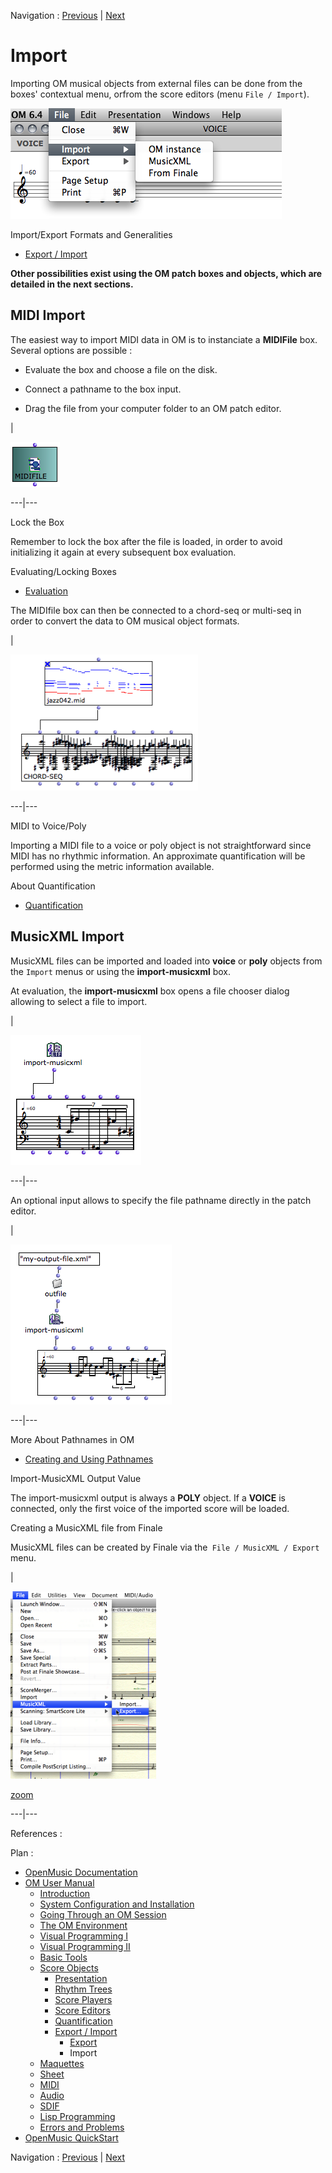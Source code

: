 
Navigation : [Previous](Export "page précédente\(Export\)") |
[Next](Maquettes "Next\(Maquettes\)")

# Import

Importing OM musical objects from external files can be done from the boxes'
contextual menu, orfrom the score editors (menu `File / Import`).

![](../res/score-editor-import.png)

Import/Export Formats and Generalities

  * [Export / Import](ImportExport)

 **Other possibilities exist using the OM patch boxes and objects, which are
detailed in the next sections.**

##  MIDI Import

The easiest way to import MIDI data in OM is to instanciate a **MIDIFile**
box. Several options are possible :

  * Evaluate the box and choose a file on the disk.

  * Connect a pathname to the box input.

  * Drag the file from your computer folder to an OM patch editor.

|

![](../res/midiimport.png)  
  
---|---  
  
Lock the Box

Remember to lock the box after the file is loaded, in order to avoid
initializing it again at every subsequent box evaluation.

Evaluating/Locking Boxes

  * [Evaluation](Evaluation)

The MIDIfile box can then be connected to a chord-seq or multi-seq in order to
convert the data to OM musical object formats.

|

![](../res/midi-cs.png)  
  
---|---  
  
MIDI to Voice/Poly

Importing a MIDI file to a voice or poly object is not straightforward since
MIDI has no rhythmic information. An approximate quantification will be
performed using the metric information available.

About Quantification

  * [Quantification](Quantification)

## MusicXML Import

MusicXML files can be imported and loaded into **voice** or **poly** objects
from the `Import` menus or using the **import-musicxml** box.

At evaluation, the **import-musicxml** box opens a file chooser dialog
allowing to select a file to import.

|

![](../res/miniviewxml.png)  
  
---|---  
  
An optional input allows to specify the file pathname directly in the patch
editor.

|

![](../res/xml-import-file.png)  
  
---|---  
  
More About Pathnames in OM

  * [Creating and Using Pathnames](Pathnames)

Import-MusicXML Output Value

The import-musicxml output is always a **POLY** object. If a **VOICE** is
connected, only the first voice of the imported score will be loaded.

Creating a MusicXML file from Finale

MusicXML files can be created by Finale via the` File / MusicXML / Export`
menu.

|

![](../res/exp_scr.png)

[zoom](../res/exp_scr_1.png "Zoom \(nouvelle fenêtre\)")  
  
---|---  
  
References :

Plan :

  * [OpenMusic Documentation](OM-Documentation)
  * [OM User Manual](OM-User-Manual)
    * [Introduction](00-Sommaire)
    * [System Configuration and Installation](Installation)
    * [Going Through an OM Session](Goingthrough)
    * [The OM Environment](Environment)
    * [Visual Programming I](BasicVisualProgramming)
    * [Visual Programming II](AdvancedVisualProgramming)
    * [Basic Tools](BasicObjects)
    * [Score Objects](ScoreObjects)
      * [Presentation](Score-Objects-Intro)
      * [Rhythm Trees](RT)
      * [Score Players](ScorePlayer)
      * [Score Editors](ScoreEditors)
      * [Quantification](Quantification)
      * [Export / Import](ImportExport)
        * [Export](Export)
        * Import
    * [Maquettes](Maquettes)
    * [Sheet](Sheet)
    * [MIDI](MIDI)
    * [Audio](Audio)
    * [SDIF](SDIF)
    * [Lisp Programming](Lisp)
    * [Errors and Problems](errors)
  * [OpenMusic QuickStart](QuickStart-Chapters)

Navigation : [Previous](Export "page précédente\(Export\)") |
[Next](Maquettes "Next\(Maquettes\)")

